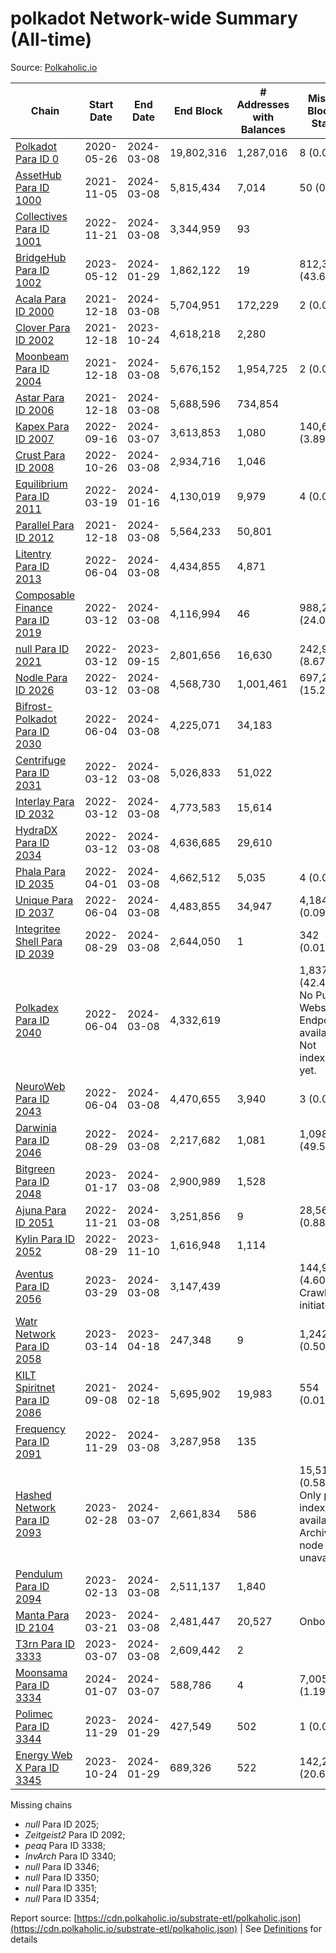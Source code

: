 # polkadot Network-wide Summary (All-time)

Source: [Polkaholic.io](https://polkaholic.io)


| Chain            | Start Date | End Date | End Block | # Addresses with Balances | Missing Blocks / Status |
| ---------------- | ---------- | ---------| --------- | ------------------------- | ----------------------- |
| [Polkadot Para ID 0](/polkadot/0-polkadot) | 2020-05-26 | 2024-03-08 | 19,802,316 |  1,287,016 | 8 (0.00%)  |
| [AssetHub Para ID 1000](/polkadot/1000-assethub) | 2021-11-05 | 2024-03-08 | 5,815,434 |  7,014 | 50 (0.00%)  |
| [Collectives Para ID 1001](/polkadot/1001-collectives) | 2022-11-21 | 2024-03-08 | 3,344,959 |  93 |    |
| [BridgeHub Para ID 1002](/polkadot/1002-bridgehub) | 2023-05-12 | 2024-01-29 | 1,862,122 |  19 | 812,302 (43.62%)  |
| [Acala Para ID 2000](/polkadot/2000-acala) | 2021-12-18 | 2024-03-08 | 5,704,951 |  172,229 | 2 (0.00%)  |
| [Clover Para ID 2002](/polkadot/2002-clover) | 2021-12-18 | 2023-10-24 | 4,618,218 |  2,280 |    |
| [Moonbeam Para ID 2004](/polkadot/2004-moonbeam) | 2021-12-18 | 2024-03-08 | 5,676,152 |  1,954,725 | 2 (0.00%)  |
| [Astar Para ID 2006](/polkadot/2006-astar) | 2021-12-18 | 2024-03-08 | 5,688,596 |  734,854 |    |
| [Kapex Para ID 2007](/polkadot/2007-kapex) | 2022-09-16 | 2024-03-07 | 3,613,853 |  1,080 | 140,668 (3.89%)  |
| [Crust Para ID 2008](/polkadot/2008-crust) | 2022-10-26 | 2024-03-08 | 2,934,716 |  1,046 |    |
| [Equilibrium Para ID 2011](/polkadot/2011-equilibrium) | 2022-03-19 | 2024-01-16 | 4,130,019 |  9,979 | 4 (0.00%)  |
| [Parallel Para ID 2012](/polkadot/2012-parallel) | 2021-12-18 | 2024-03-08 | 5,564,233 |  50,801 |    |
| [Litentry Para ID 2013](/polkadot/2013-litentry) | 2022-06-04 | 2024-03-08 | 4,434,855 |  4,871 |    |
| [Composable Finance Para ID 2019](/polkadot/2019-composable) | 2022-03-12 | 2024-03-08 | 4,116,994 |  46 | 988,228 (24.00%)  |
| [null Para ID 2021](/polkadot/2021-efinity) | 2022-03-12 | 2023-09-15 | 2,801,656 |  16,630 | 242,949 (8.67%)  |
| [Nodle Para ID 2026](/polkadot/2026-nodle) | 2022-03-12 | 2024-03-08 | 4,568,730 |  1,001,461 | 697,249 (15.26%)  |
| [Bifrost-Polkadot Para ID 2030](/polkadot/2030-bifrost) | 2022-06-04 | 2024-03-08 | 4,225,071 |  34,183 |    |
| [Centrifuge Para ID 2031](/polkadot/2031-centrifuge) | 2022-03-12 | 2024-03-08 | 5,026,833 |  51,022 |    |
| [Interlay Para ID 2032](/polkadot/2032-interlay) | 2022-03-12 | 2024-03-08 | 4,773,583 |  15,614 |    |
| [HydraDX Para ID 2034](/polkadot/2034-hydradx) | 2022-03-12 | 2024-03-08 | 4,636,685 |  29,610 |    |
| [Phala Para ID 2035](/polkadot/2035-phala) | 2022-04-01 | 2024-03-08 | 4,662,512 |  5,035 | 4 (0.00%)  |
| [Unique Para ID 2037](/polkadot/2037-unique) | 2022-06-04 | 2024-03-08 | 4,483,855 |  34,947 | 4,184 (0.09%)  |
| [Integritee Shell Para ID 2039](/polkadot/2039-integritee) | 2022-08-29 | 2024-03-08 | 2,644,050 |  1 | 342 (0.01%)  |
| [Polkadex Para ID 2040](/polkadot/2040-polkadex) | 2022-06-04 | 2024-03-08 | 4,332,619 |   | 1,837,152 (42.40%) No Public Websocket Endpoint available: Not indexing yet. |
| [NeuroWeb Para ID 2043](/polkadot/2043-neuroweb) | 2022-06-04 | 2024-03-08 | 4,470,655 |  3,940 | 3 (0.00%)  |
| [Darwinia Para ID 2046](/polkadot/2046-darwinia) | 2022-08-29 | 2024-03-08 | 2,217,682 |  1,081 | 1,098,047 (49.51%)  |
| [Bitgreen Para ID 2048](/polkadot/2048-bitgreen) | 2023-01-17 | 2024-03-08 | 2,900,989 |  1,528 |    |
| [Ajuna Para ID 2051](/polkadot/2051-ajuna) | 2022-11-21 | 2024-03-08 | 3,251,856 |  9 | 28,565 (0.88%)  |
| [Kylin Para ID 2052](/polkadot/2052-kylin) | 2022-08-29 | 2023-11-10 | 1,616,948 |  1,114 |    |
| [Aventus Para ID 2056](/polkadot/2056-aventus) | 2023-03-29 | 2024-03-08 | 3,147,439 |   | 144,921 (4.60%) Crawling initiated |
| [Watr Network Para ID 2058](/polkadot/2058-watr) | 2023-03-14 | 2023-04-18 | 247,348 |  9 | 1,242 (0.50%)  |
| [KILT Spiritnet Para ID 2086](/polkadot/2086-kilt) | 2021-09-08 | 2024-02-18 | 5,695,902 |  19,983 | 554 (0.01%)  |
| [Frequency Para ID 2091](/polkadot/2091-frequency) | 2022-11-29 | 2024-03-08 | 3,287,958 |  135 |    |
| [Hashed Network Para ID 2093](/polkadot/2093-hashed) | 2023-02-28 | 2024-03-07 | 2,661,834 |  586 | 15,510 (0.58%) Only partial index available: Archive node unavailable |
| [Pendulum Para ID 2094](/polkadot/2094-pendulum) | 2023-02-13 | 2024-03-08 | 2,511,137 |  1,840 |    |
| [Manta Para ID 2104](/polkadot/2104-manta) | 2023-03-21 | 2024-03-08 | 2,481,447 |  20,527 |   Onboarding |
| [T3rn Para ID 3333](/polkadot/3333-t3rn) | 2023-03-07 | 2024-03-08 | 2,609,442 |  2 |    |
| [Moonsama Para ID 3334](/polkadot/3334-moonsama) | 2024-01-07 | 2024-03-07 | 588,786 |  4 | 7,005 (1.19%)  |
| [Polimec Para ID 3344](/polkadot/3344-polimec) | 2023-11-29 | 2024-01-29 | 427,549 |  502 | 1 (0.00%)  |
| [Energy Web X Para ID 3345](/polkadot/3345-energywebx) | 2023-10-24 | 2024-01-29 | 689,326 |  522 | 142,272 (20.64%)  |

Missing chains


* *null* Para ID 2025; 
* *Zeitgeist2* Para ID 2092; 
* *peaq* Para ID 3338; 
* *InvArch* Para ID 3340; 
* *null* Para ID 3346; 
* *null* Para ID 3350; 
* *null* Para ID 3351; 
* *null* Para ID 3354; 

Report source: [https://cdn.polkaholic.io/substrate-etl/polkaholic.json](https://cdn.polkaholic.io/substrate-etl/polkaholic.json) | See [Definitions](/DEFINITIONS.md) for details
